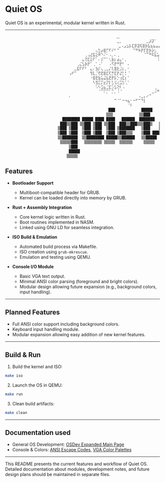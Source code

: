 # Quiet OS

Quiet OS is an experimental, modular kernel written in Rust.

---

```zsh
        ⠀⠀⠀ ⠀⠀⠀ ⠀⠀⠀⠀⠀⠀⠀⠀⠀⠀⠀⠀⠀⠀⠀⠀⠀⠀⠀⠀⠀⠀⠀⠀⠀⠀⠀⢀⡀⠀⠀⠀⠀⠀⠀⠀⠀⠀⠀⠀⠀⠀
                ⠀        ⠀⠀⠀⠀⠀⠀⠀⠀⠀⠀⠀⠀⠀⠀⠀⠀⠀⠀⠀⠀⠀⣀⡀⠀⠀⠀⠀⠀⠀⠀⠀⠀⣀⡼⡽⠁⠀⠀⠀⠀⠀⠀⠀⠀⠀⠀⠂⠀⠀
                                ⠀⠀⠀⠀⠀⠀⠀⠀⠀⠀⠀⠀⠀⠀⠀⠀⣀⠠⣠⣢⡧⣏⡿⣽⢯⣿⡷⣧⣦⣦⣤⡤⣯⣯⡏⡇⠀⠀⠀⠀⠀⠀⢠⡃⠀⠀⠐⠀⠀⠀
                        ⠀⠀⠀⠀⠀⠀⠀⠀⠀⠀⠀⠀⠀⠀⢄⣓⡴⣿⡋⠏⠎⠃⠉⠀⠀⠀⠀⠀⠉⠛⠷⡟⡏⣟⡷⡵⣂⠀⠀⠀⠀⢰⣿⠁⠀⠀⠀⠀⠀⡀
                        ⠀⠀⠀⠀⠀⠀⠀⠀⠀⠀⢀⢠⣜⣯⣕⠿⠑⠌⠂⠠⡀⠄⢀⠀⠀⠀⠀⠀⠀⠀⠀⠀⠈⠉⠛⠯⣧⣥⣧⣄⣴⣿⡇⠀⠀⠀⠀⠀⠀⣿
                        ⠀⠀⠀⠀⠀⠀⠀⠀⠀⣄⢝⣏⣕⠏⠁⠄⡪⠉⠁⢂⣷⡆⣴⣄⠂⡀⠀⠀⠀⠀⠀⠀⠀⠀⠀⠀⠀⠨⠍⢿⣿⣏⡁⠀⠀⠀⠀⢀⣮⡅
                        ⠀⠀⠀⠀⠀⠀⠀⢀⣌⣣⡷⡟⠁⢀⠁⠠⠁⠀⠀⠠⠫⡟⠛⡟⠃⠀⠄⠀⠀⠀⠀⠀⠀⠀⠀⠀⠀⠀⠀⠀⠈⠻⡵⣥⣭⣵⣿⣼⡷⠀
                        ⠀⠀⠀⠀⠀⠀⣀⣯⠏⠏⠃⠀⣄⠄⣳⡎⢄⢀⣀⡌⢇⣿⣗⡨⡆⡀⠂⠀⠀⠀⠀⠀⠀⠀⠀⠀⠀⠀⠀⠀⠀⠀⠈⠁⠙⣟⣿⡟⠁⠀
                        ⠀⠀⠀⠀⢠⠞⠉⠀⠀⠀⠀⠀⢻⣇⡈⢟⣟⣿⣏⢏⡛⣏⡟⣜⡃⡃⠈⠀⠀⠀⠀⠀⠀⠀⠀⠀⠀⠀⠀⠀⠀⠀⠀⠀⠀⡸⠀⠉⠀⠀
                        ⠀⠀⠀⠀⠀⠀⠀⠀⠀⠀⠀⠀⠐⣿⣟⣷⣥⣬⣧⣟⡟⡧⡑⢰⣏⡆⠁⠀⠀⠀⠀⠀⠀⠀⠀⠀⠀⠀⠀⠀⠀⠀⠀⣠⠎⠀⠀⠀⠀⠀
                        ⠀⠀⠀⠀⠀⠀⠀⠀⠀⠀⠀⠀⠀⠣⣻⣍⡍⣖⡝⡇⣃⢪⢔⣩⡣⢁⠁⠀⠀⠀⠀⠀⠀⠀⠀⠀⠀⠀⠀⠀⠀⣈⠟⠳⣦⡀⠀⠀⠀⠀
                        ⠀⠀⠀⠀⠀⠀⠀⠀⠀⠀⠀⠀⠀⠀⠡⠣⣩⣦⣈⣏⡡⣣⢝⠇⠠⠀⠀⠀⠀⠀⠀⠀⠀⠀⠀⠀⢀⠀⣀⡤⠒⠁⠀⠀⠀⠇⠀⠀⠀⠀
                        ⠀⠀⠀⠀⠀⠀⠀⠀⠀⠀⠀⠀⠀⠀⠀⠈⠉⠍⡉⠁⡉⡀⠨⠈⠀⠀⠀⠀⠀⠀⠀⠀⠀⠀⠀⣀⠬⠛⣧⡀⠀⠀⠀⠀⠀⠀⠀⠀⠀⠀
                        ⠀⠀⠀⠀⠄⠀⠀⠀⠀⠀⠀⠀⠀⠀⠀⠀⠀⠀⠀⠀⠀⠀⠀⠀⠀⠀⠀⠀⠀⠀⠠⣀⡄⠔⠉⠀⠀⠀⠀⠃⠀⠀⠀⠀⠀⠀⠀⠀⠀⠀
                        ⠀⠀⠀⠀⠀⠀⠀⠀⠀⠀⠀⠀⠀⠀⠀⠀⠀⠀⠀⠀⠀⠉⠈⠁⠒⠲⣦⠂⠒⠋⠉⠙⡇⠀⠀⠀⠀⠀⠀⠀⠀⠀⠀⠀⠀⠀⠀⠀⠀⠀
                        ⠀⠀⠀⠀⠀⠀⠀⠀⠀⠀⠀⠀⠀⠀⠀⠀⠀⠀⠀⠀⠀⠀⠀⠀⠀⠀⠈⠇⠀⠀⠀⠀⠀⠀⠀⠀⠀⠀⠀⠀⠀⠀⠀⠀⠀⠀⠀⠀⠀⠀
                                               ███            █████       ███████     █████████ 
                                              ▒▒▒            ▒▒███      ███▒▒▒▒▒███  ███▒▒▒▒▒███
                          ████████ █████ ████ ████   ██████  ███████   ███     ▒▒███▒███    ▒▒▒ 
                         ███▒▒███ ▒▒███ ▒███ ▒▒███  ███▒▒███▒▒▒███▒   ▒███      ▒███▒▒█████████ 
                        ▒███ ▒███  ▒███ ▒███  ▒███ ▒███████   ▒███    ▒███      ▒███ ▒▒▒▒▒▒▒▒███
                        ▒███ ▒███  ▒███ ▒███  ▒███ ▒███▒▒▒    ▒███ ███▒▒███     ███  ███    ▒███
                        ▒▒███████  ▒▒████████ █████▒▒██████   ▒▒█████  ▒▒▒███████▒  ▒▒█████████ 
                         ▒▒▒▒▒███   ▒▒▒▒▒▒▒▒ ▒▒▒▒▒  ▒▒▒▒▒▒     ▒▒▒▒▒     ▒▒▒▒▒▒▒     ▒▒▒▒▒▒▒▒▒  
                             ▒███                                                                
                             █████                                                               
                            ▒▒▒▒▒                                                                
```

<!-- <img width="620" height="481" alt="image" src="https://github.com/user-attachments/assets/25a4b80c-ab9a-40ee-9915-4bed001fc201" /> -->


## Features

* **Bootloader Support**

  * Multiboot-compatible header for GRUB.
  * Kernel can be loaded directly into memory by GRUB.

* **Rust + Assembly Integration**

  * Core kernel logic written in Rust.
  * Boot routines implemented in NASM.
  * Linked using GNU LD for seamless integration.

* **ISO Build & Emulation**

  * Automated build process via Makefile.
  * ISO creation using `grub-mkrescue`.
  * Emulation and testing using QEMU.

* **Console I/O Module**

  * Basic VGA text output.
  * Minimal ANSI color parsing (foreground and bright colors).
  * Modular design allowing future expansion (e.g., background colors, input handling).

---

## Planned Features

* Full ANSI color support including background colors.
* Keyboard input handling module.
* Modular expansion allowing easy addition of new kernel features.

---

## Build & Run

1. Build the kernel and ISO:

```bash
make iso
```

2. Launch the OS in QEMU:

```bash
make run
```

3. Clean build artifacts:

```bash
make clean
```

---

## Documentation used

* General OS Development: [OSDev Expanded Main Page](https://wiki.osdev.org/Expanded_Main_Page)
* Console & Colors: [ANSI Escape Codes](https://en.wikipedia.org/wiki/ANSI_escape_code), [VGA Color Palettes](https://www.fountainware.com/EXPL/vga_color_palettes.htm)

---

This README presents the current features and workflow of Quiet OS. Detailed documentation about modules, development notes, and future design plans should be maintained in separate files.
